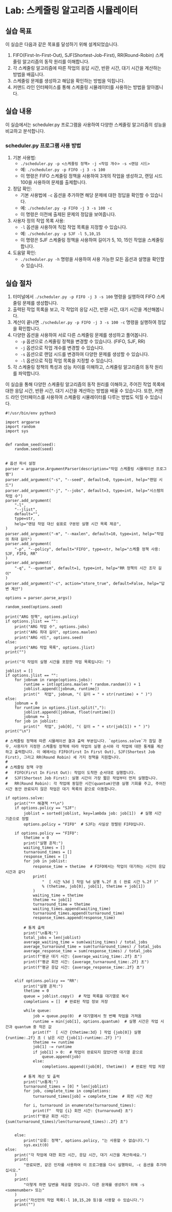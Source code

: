 # Lab: 스케줄링 알고리즘 시뮬레이터

## 실습 목표

이 실습은 다음과 같은 목표를 달성하기 위해 설계되었습니다.

1. FIFO(First-In-First-Out), SJF(Shortest-Job-First), RR(Round-Robin) 스케줄링 알고리즘의 동작 원리를 이해합니다.
2. 각 스케줄링 알고리즘에 따른 작업의 응답 시간, 반환 시간, 대기 시간을 계산하는 방법을 배웁니다.
3. 스케줄링 문제를 생성하고 해답을 확인하는 방법을 익힙니다.
4. 커맨드 라인 인터페이스를 통해 스케줄링 시뮬레이터를 사용하는 방법을 알아봅니다.

## 실습 내용

이 실습에서는 scheduler.py 프로그램을 사용하여 다양한 스케줄링 알고리즘의 성능을 비교하고 분석합니다.

### scheduler.py 프로그램 사용 방법

1. 기본 사용법:
   - `./scheduler.py -p <스케줄링 정책> -j <작업 개수> -s <랜덤 시드>`
   - 예: `./scheduler.py -p FIFO -j 3 -s 100`
   - 이 명령은 FIFO 스케줄링 정책을 사용하여 3개의 작업을 생성하고, 랜덤 시드 100을 사용하여 문제를 출제합니다.
2. 정답 확인:
   - 기본 사용법에 `-c` 옵션을 추가하면 해당 문제에 대한 정답을 확인할 수 있습니다.
   - 예: `./scheduler.py -p FIFO -j 3 -s 100 -c`
   - 이 명령은 이전에 출제된 문제의 정답을 보여줍니다.
3. 사용자 정의 작업 목록 사용:
   - `-l` 옵션을 사용하여 직접 작업 목록을 지정할 수 있습니다.
   - 예: `./scheduler.py -p SJF -l 5,10,15`
   - 이 명령은 SJF 스케줄링 정책을 사용하여 길이가 5, 10, 15인 작업을 스케줄링합니다.
4. 도움말 확인:
   - `./scheduler.py -h` 명령을 사용하여 사용 가능한 모든 옵션과 설명을 확인할 수 있습니다.

## 실습 절차

1. 터미널에서 `./scheduler.py -p FIFO -j 3 -s 100` 명령을 실행하여 FIFO 스케줄링 문제를 생성합니다.
2. 출력된 작업 목록을 보고, 각 작업의 응답 시간, 반환 시간, 대기 시간을 계산해봅니다.
3. 계산이 끝나면 `./scheduler.py -p FIFO -j 3 -s 100 -c` 명령을 실행하여 정답을 확인합니다.
4. 다양한 옵션을 사용하여 서로 다른 스케줄링 문제를 생성하고 풀어봅니다.
   - `-p` 옵션으로 스케줄링 정책을 변경할 수 있습니다. (FIFO, SJF, RR)
   - `-j` 옵션으로 작업 개수를 변경할 수 있습니다.
   - `-s` 옵션으로 랜덤 시드를 변경하여 다양한 문제를 생성할 수 있습니다.
   - `-l` 옵션으로 직접 작업 목록을 지정할 수 있습니다.
5. 각 스케줄링 정책의 특성과 성능 차이를 이해하고, 스케줄링 알고리즘의 동작 원리를 파악합니다.

이 실습을 통해 다양한 스케줄링 알고리즘의 동작 원리를 이해하고, 주어진 작업 목록에 대한 응답 시간, 반환 시간, 대기 시간을 계산하는 방법을 배울 수 있습니다. 또한, 커맨드 라인 인터페이스를 사용하여 스케줄링 시뮬레이터를 다루는 방법도 익힐 수 있습니다.


```
#!/usr/bin/env python3

import argparse
import random
import sys


def random_seed(seed):
    random.seed(seed)


# 옵션 파서 설정
parser = argparse.ArgumentParser(description="작업 스케줄링 시뮬레이션 프로그램")
parser.add_argument("-s", "--seed", default=0, type=int, help="랜덤 시드")
parser.add_argument("-j", "--jobs", default=3, type=int, help="시스템의 작업 수")
parser.add_argument(
    "-l",
    "--jlist",
    default="",
    type=str,
    help="랜덤 작업 대신 쉼표로 구분된 실행 시간 목록 제공",
)
parser.add_argument("-m", "--maxlen", default=10, type=int, help="작업의 최대 길이")
parser.add_argument(
    "-p", "--policy", default="FIFO", type=str, help="스케줄 정책 사용: SJF, FIFO, RR"
)
parser.add_argument(
    "-q", "--quantum", default=1, type=int, help="RR 정책의 시간 조각 길이"
)
parser.add_argument("-c", action="store_true", default=False, help="답변 계산")

options = parser.parse_args()

random_seed(options.seed)

print("ARG 정책", options.policy)
if options.jlist == "":
    print("ARG 작업 수", options.jobs)
    print("ARG 최대 길이", options.maxlen)
    print("ARG 시드", options.seed)
else:
    print("ARG 작업 목록", options.jlist)
print("")

print("각 작업의 실행 시간을 포함한 작업 목록입니다: ")

joblist = []
if options.jlist == "":
    for jobnum in range(options.jobs):
        runtime = int(options.maxlen * random.random()) + 1
        joblist.append([jobnum, runtime])
        print("  작업", jobnum, "( 길이 = " + str(runtime) + " )")
else:
    jobnum = 0
    for runtime in options.jlist.split(","):
        joblist.append([jobnum, float(runtime)])
        jobnum += 1
    for job in joblist:
        print("  작업", job[0], "( 길이 = " + str(job[1]) + " )")
print("\n")

# 스케줄링 정책에 따른 시뮬레이션 결과 출력 부분입니다. `options.solve`가 참일 경우, 사용자가 지정한 스케줄링 정책에 따라 작업의 실행 순서와 각 작업에 대한 통계를 계산하고 출력합니다. 이 예에서는 FIFO(First In First Out), SJF(Shortest Job First), 그리고 RR(Round Robin) 세 가지 정책을 지원합니다.
#
# 스케줄링 정책 구현
#   FIFO(First In First Out): 작업이 도착한 순서대로 실행합니다.
#   SJF(Shortest Job First): 실행 시간이 가장 짧은 작업부터 먼저 실행합니다.
#   RR(Round Robin): 각 작업에 동일한 시간(quantum)만큼 실행 기회를 주고, 주어진 시간 동안 완료되지 않은 작업은 대기 목록의 끝으로 이동합니다.

if options.solve:
    print("** 해결책 **\n")
    if options.policy == "SJF":
        joblist = sorted(joblist, key=lambda job: job[1])  # 실행 시간 기준으로 정렬
        options.policy = "FIFO"  # SJF는 사실상 정렬된 FIFO입니다.

    if options.policy == "FIFO":
        thetime = 0
        print("실행 흔적:")
        waiting_times = []
        turnaround_times = []
        response_times = []
        for job in joblist:
            response_time = thetime  # FIFO에서는 작업이 대기하는 시간이 응답 시간과 같다
            print(
                "  [ 시간 %3d ] 작업 %d 실행 %.2f 초 ( 완료 시간 %.2f )"
                % (thetime, job[0], job[1], thetime + job[1])
            )
            waiting_time = thetime
            thetime += job[1]
            turnaround_time = thetime
            waiting_times.append(waiting_time)
            turnaround_times.append(turnaround_time)
            response_times.append(response_time)

        # 통계 출력
        print("\n통계:")
        total_jobs = len(joblist)
        average_waiting_time = sum(waiting_times) / total_jobs
        average_turnaround_time = sum(turnaround_times) / total_jobs
        average_response_time = sum(response_times) / total_jobs
        print(f"평균 대기 시간: {average_waiting_time:.2f} 초")
        print(f"평균 회전 시간: {average_turnaround_time:.2f} 초")
        print(f"평균 응답 시간: {average_response_time:.2f} 초")


    elif options.policy == "RR":
        print("실행 흔적:")
        thetime = 0
        queue = joblist.copy()  # 작업 목록을 대기열로 복사
        completions = []  # 완료된 작업 정보 저장

        while queue:
            job = queue.pop(0)  # 대기열에서 첫 번째 작업을 가져옴
            runtime = min(job[1], options.quantum)  # 실행 시간은 작업 시간과 quantum 중 작은 값
            print(f"  [ 시간 {thetime:3d} ] 작업 {job[0]} 실행 {runtime:.2f} 초 ( 남은 시간 {job[1]-runtime:.2f} )")
            thetime += runtime
            job[1] -= runtime
            if job[1] > 0:  # 작업이 완료되지 않았다면 대기열 끝으로
                queue.append(job)
            else:
                completions.append((job[0], thetime))  # 완료된 작업 저장

        # 통계 계산 및 출력
        print("\n통계:")
        turnaround_times = [0] * len(joblist)
        for job, complete_time in completions:
            turnaround_times[job] = complete_time  # 회전 시간 계산

        for i, turnaround in enumerate(turnaround_times):
            print(f"  작업 {i} 회전 시간: {turnaround} 초")
        print(f"평균 회전 시간: {sum(turnaround_times)/len(turnaround_times):.2f} 초")


    else:
        print("오류: 정책", options.policy, "는 사용할 수 없습니다.")
        sys.exit(0)
else:
    print("각 작업에 대한 회전 시간, 응답 시간, 대기 시간을 계산하세요.")
    print(
        "완료되면, 같은 인자를 사용하여 이 프로그램을 다시 실행하되, -c 옵션을 추가하십시오."
    )
    print(
        "이렇게 하면 답변을 제공할 것입니다. 다른 문제를 생성하기 위해 -s <somenumber> 또는"
    )
    print("자신만의 작업 목록(-l 10,15,20 등)을 사용할 수 있습니다.")
    print("")
```
